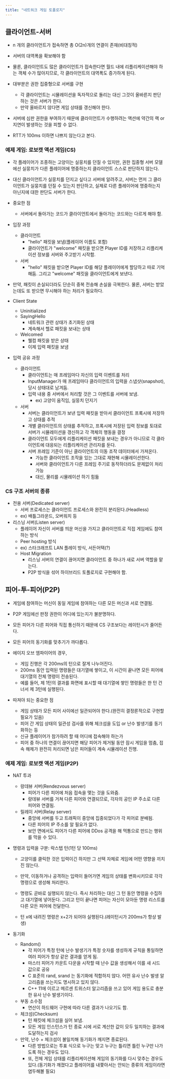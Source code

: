 ```yaml
---
title: "네트워크 게임 토폴로지"
---
```


## 클라이언트-서버

- n 개의 클라이언트가 접속하면 총 O(2n)개의 연결이 존재(비대칭적)
- 서버의 대역폭을 확보해야 함
- 물론, 클라이언트도 많은 클라이언트가 접속한다면 월드 내에 리플리케이션해야 하는 객체 수가 많아지므로, 각 클라이언트의 대역폭도 증가하게 된다.

- 대부분은 권한 집중형으로 서버를 구현

  - 각 클라이언트는 시뮬레이션을 독자적으로 돌리는 대신 그것이 올바른지 판단하는 것은 서버가 한다.
  - 만약 올바르지 않다면 게임 상태를 갱신해야 한다.

- 서버에 심판 권한을 부여하기 때문에 클라이언트가 수행하려는 액션에 약간의 랙 or 지연이 발생하는 것을 피할 수 없다.

- RTT가 100ms 이하면 나쁘지 않는다고 본다.

### 예제 게임: 로보캣 액션 게임(CS)

- 각 플레이어가 조종하는 고양이는 실뭉치를 던질 수 있지만, 권한 집중형 서버 모델에선 실뭉치가 다른 플레이어에 명중하는지 클라이언트 스스로 판단하지 않는다.
- 대신 클라이언트가 실뭉치를 던지고 싶다고 서버에 알려주고, 서버는 먼저 그 클라이언트가 실뭉치를 던질 수 있는지 판단하고, 실제로 다른 플레이어에 명중하는지 아닌지에 대한 판단도 서버가 한다.

- 중요한 점

  - 서버에서 돌아가는 코드가 클라이언트에서 돌아가는 코드와는 다르게 해야 함.

- 입장 과정

  - 클라이언트
    - "hello" 패킷을 보냄(플레이어 이름도 포함)
    - 클라이언트가 "welcome" 패킷을 받으면 Player ID를 저장하고 리플리케이션 정보를 서버와 주고받기 시작함.
  - 서버
    - "hello" 패킷을 받으면 Player ID를 해당 플레이어에게 할당하고 따로 기억해둠. 그리고 "welcome" 패킷을 클라이언트에게 보낸다.

- 만약, 패킷이 손실되더라도 단순히 중복 전송해 손실을 극복한다. 물론, 서버는 받았는데도 또 받으면 무시해야 하는 처리가 필요하다.

- Client State

  - Uninitialized
  - SayingHello
    - 네트워크 관련 상태가 초기화된 상태
    - 계속해서 헬로 패킷을 보내는 상태
  - Welcomed
    - 웰컴 패킷을 받은 상태
    - 이제 입력 패킷을 보냄

- 입력 공유 과정
  - 클라이언트
    - 클라이언트는 매 프레임마다 자신의 입력 이벤트를 처리
    - InputManager가 매 프레임마다 클라이언트의 입력을 스냅샷(snapshot), 당시 상태대로 남겨둠.
    - 입력 내용 중 서버에서 처리할 것은 그 이벤트를 서버에 보냄.
      - ex) 고양이 움직임, 실뭉치 던지기
  - 서버
    - 서버는 클라이언트가 보낸 입력 패킷을 받아서 클라이언트 프록시에 저장하고 상태를 추적
    - 개별 클라이언트의 상태를 추적하고, 프록시에 저장된 입력 정보를 토대로 서버가 시뮬레이션을 갱신하고 각 객체의 행동을 결정
    - 클라이언트 모두에게 리플리케이션 패킷을 보내는 경우가 아니므로 각 클라이언트에 대응되는 리플리케이션 관리자를 둔다.
    - 서버 프레임 기준이 아닌 클라이언트의 이동 조작 데이터에서 가져온다.
      - 가능한 클라이언트 조작을 있는 그대로 재현해 시뮬레이션한다.
      - 서버와 클라이언트가 다른 프레임 주기로 동작하더라도 문제없이 처리 가능
      - 대신, 물리를 시뮬레이션 하기 힘듦

### CS 구조 서버의 종류

- 전용 서버(Dedicated server)
  - 서버 프로세스는 클라이언트 프로세스와 완전히 분리된다.(Headless)
  - ex) 배틀그라운드, 오버워치 등
- 리스닝 서버(Listen server)
  - 플레이어 자신이 서버를 띄운 머신을 가지고 클라이언트로 직접 게임에도 참여하는 방식
  - Peer hosting 방식
  - ex) 스타크래프트 LAN 플레이 방식, 서든어택(?)
  - Host Migration
    - 리스닝 서버의 연결이 끊어지면 클라이언트 중 하나가 새로 서버 역할을 맡는다.
    - P2P 방식을 섞어 하이브리드 토폴로지로 구현해야 함.

## 피어-투-피어(P2P)

- 게임에 참여하는 머신이 동일 게임에 참여하는 다른 모든 머신과 서로 연결됨.
- P2P 게임에선 판정 권한이 어디에 있는지가 불분명하다.
- 모든 피어가 다른 피어와 직접 통신하기 때문에 CS 구조보다는 레이턴시가 줄어든다.
- 모든 피어의 동기화를 맞추기가 까다롭다.
- 에이지 오브 엠파이어의 경우,

  - 게임 진행은 각 200ms의 턴으로 잘게 나누어진다.
  - 200ms 동안 입력된 명령들은 대기열에 쌓이고, 이 시간이 끝나면 모든 피어에 대기열의 전체 명령이 전송된다.
  - 예를 들어, 제 1턴의 결과를 화면에 표시할 때 대기열에 쌓인 명령들은 한 턴 건너서 제 3턴에 실행된다.

- 따져야 되는 중요한 점
  - 게임 상태가 모든 피어 사이에선 일관되어야 한다.(완전히 결정론적으로 구현할 필요가 있음)
  - 피어 간 게임 상태의 일관성 검사를 위해 체크섬을 도입 or 난수 발생기를 동기화하는 등
  - 신규 플레이어가 참가하려 할 때 어디에 접속해야 하는가
  - 피어 중 하나의 연결이 끊어지면 해당 피어가 제거될 동안 잠시 게임을 멈춤, 접속 해제가 완전히 처리되면 남은 피어들이 계속 시뮬레이션 진행.

### 예제 게임: 로보캣 액션 게임(P2P)

- NAT 투과

  - 랑데뷰 서버(Rendezvous server)
    - 피어가 다른 피어에 처음 접속을 맺는 것을 도와줌.
    - 랑데뷰 서버를 거쳐 다른 피어와 연결되므로, 각자의 공인 IP 주소로 다른 피어와 연결됨.
  - 릴레이 서버(Relay server)
    - 중앙에 서버를 두고 트래픽이 중앙에 집중되었다가 각 피어로 분배됨.
    - 다른 피어의 IP 주소를 알 필요가 없다.
    - 보안 면에서도 피어가 다른 피어에 DDos 공격을 해 먹통으로 만드는 행위를 막을 수 있다.

- 명령과 입력을 구분: 락스텝 턴(1턴 당 100ms)

  - 고양이를 클릭한 것은 입력이긴 하지만 그 선택 자체로 게임에 어떤 영향을 끼치진 않는다.
  - 만약, 이동하거나 공격하는 입력이 들어가면 게임의 상태를 변화시키므로 각각 명령으로 생성해 처리한다.

  - 명령도 곧바로 실행되지 않는다. 즉시 처리하는 대신 그 턴 동안 명령을 수집하고 대기열에 넣어둔다. 그리고 턴이 끝나면 피어는 자신이 모아둔 명령 리스트를 다른 모든 피어에 전달한다.
  - 턴 x에 내려진 명령은 x+2가 되어야 실행된다.(레이턴시가 200ms가 항상 발생)

- 동기화
  - Random()
    - 각 피어가 특정 턴에 난수 발생기가 특정 숫자를 생성하게 규칙을 통일하면 여러 피어가 항상 같은 결과를 얻게 됨.
    - 마스터 피어가 카운트 다운을 시작할 때 난수 값을 생성해서 이를 새 시드 값으로 공유
    - C 표준의 rand, srand 는 동기화에 적합하지 않다. 어떤 유사 난수 발생 알고리즘을 쓰는지도 명시하고 있지 않다.
    - C++ 11에 이르고 메르센 트위스터 알고리즘을 쓰고 있어 게임 용도로 충분한 유사 난수 발생기이다.
  - 부동 소수점
    - 연산이 하드웨어 구현에 따라 다른 결과가 나오기도 함.
  - 체크섬(Checksum)
    - 턴 패킷에 체크섬을 실어 보냄.
    - 모든 게임 인스턴스가 턴 종료 시에 서로 계산한 값이 모두 일치하는 결과에 도달하는지 검사
  - 만약, 난수 + 체크섬이 불일치해 동기화가 깨지면 종료된다.
    - 다른 방법으로는 투표 식으로 누구는 맞고 누구는 틀리면 틀린 누구만 나가도록 하는 경우도 있다.
    - 또, 전체 게임 상태를 리플리케이션해 게임의 동기화를 다시 맞추는 경우도 있다.(동기화가 깨졌다고 플레이어를 내쫓아서는 안되는 종류의 게임이라면 염두해볼 필요)
